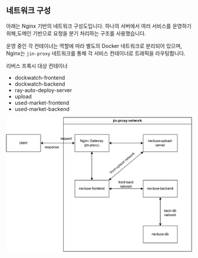 ## 네트워크 구성

아래는 Nginx 기반의 네트워크 구성도입니다. 하나의 서버에서 여러 서비스를 운영하기 위해,도메인 기반으로 요청을 분기 처리하는 구조를 사용했습니다.

운영 중인 각 컨테이너는 역할에 따라 별도의 Docker 네트워크로 분리되어 있으며, Nginx는 `jin-proxy` 네트워크를 통해 각 서비스 컨테이너로 트래픽을 라우팅합니다.

리버스 프록시 대상 컨테이너

-   dockwatch-frontend
-   dockwatch-backend
-   ray-auto-deploy-server
-   upload
-   used-market-frontend
-   used-market-backend

![network-diagram](./docker_network.drawio.png)
